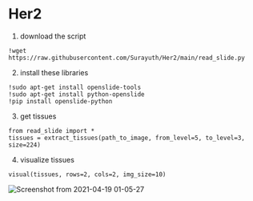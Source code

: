# Her2
1. download the script
```
!wget https://raw.githubusercontent.com/Surayuth/Her2/main/read_slide.py
```
2. install these libraries 
```
!sudo apt-get install openslide-tools
!sudo apt-get install python-openslide
!pip install openslide-python
```
3. get tissues 
```
from read_slide import *
tissues = extract_tissues(path_to_image, from_level=5, to_level=3, size=224)
```
4. visualize tissues
```
visual(tissues, rows=2, cols=2, img_size=10)
```
![Screenshot from 2021-04-19 01-05-27](https://user-images.githubusercontent.com/66277085/115155880-0003cc00-a0ac-11eb-80a7-cebe897c67bc.png)

